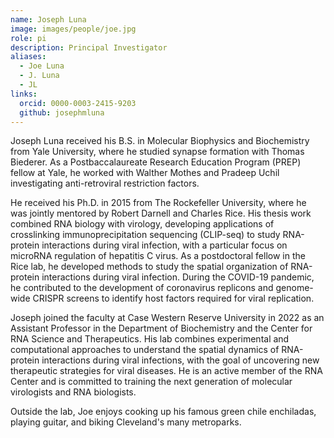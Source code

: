 ```yaml
---
name: Joseph Luna
image: images/people/joe.jpg
role: pi
description: Principal Investigator
aliases:
  - Joe Luna
  - J. Luna
  - JL
links:
  orcid: 0000-0003-2415-9203
  github: josephmluna
---
```


Joseph Luna received his B.S. in Molecular Biophysics and Biochemistry from Yale University, where he studied synapse formation with Thomas Biederer. As a Postbaccalaureate Research Education Program (PREP) fellow at Yale, he worked with Walther Mothes and Pradeep Uchil investigating anti-retroviral restriction factors.

He received his Ph.D. in 2015 from The Rockefeller University, where he was jointly mentored by Robert Darnell and Charles Rice. His thesis work combined RNA biology with virology, developing applications of crosslinking immunoprecipitation sequencing (CLIP-seq) to study RNA-protein interactions during viral infection, with a particular focus on microRNA regulation of hepatitis C virus. As a postdoctoral fellow in the Rice lab, he developed methods to study the spatial organization of RNA-protein interactions during viral infection. During the COVID-19 pandemic, he contributed to the development of coronavirus replicons and genome-wide CRISPR screens to identify host factors required for viral replication.

Joseph joined the faculty at Case Western Reserve University in 2022 as an Assistant Professor in the Department of Biochemistry and the Center for RNA Science and Therapeutics. His lab combines experimental and computational approaches to understand the spatial dynamics of RNA-protein interactions during viral infections, with the goal of uncovering new therapeutic strategies for viral diseases. He is an active member of the RNA Center and is committed to training the next generation of molecular virologists and RNA biologists.

Outside the lab, Joe enjoys cooking up his famous green chile enchiladas, playing guitar, and biking Cleveland's many metroparks. 